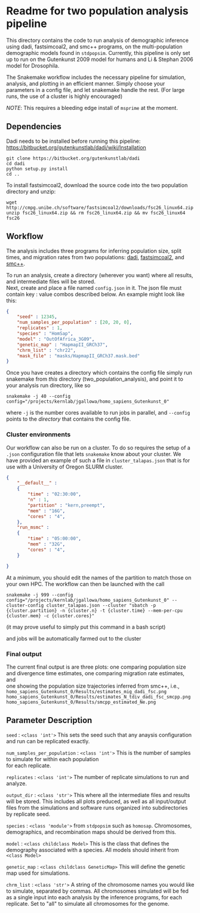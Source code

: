 # Readme for two population analysis pipeline

This directory contains the code to run analysis of
demographic inference using dadi, fastsimcoal2, and smc++ programs,
on the multi-population demographic models found in `stdpopsim`.
Currently, this pipeline is only set up to run on the Gutenkunst 2009
model for humans and Li & Stephan 2006 model for Drosophila.

The Snakemake workflow includes the necessary pipeline
for simulation, analysis, and plotting in an efficient manner.
Simply choose your parameters in a config file,
and let snakemake handle the rest.
(For large runs, the use of a cluster is highly encouraged)

_NOTE_: This requires a bleeding edge install of `msprime` at the
moment.


## Dependencies
Dadi needs to be installed before running this pipeline: https://bitbucket.org/gutenkunstlab/dadi/wiki/Installation  

```
git clone https://bitbucket.org/gutenkunstlab/dadi
cd dadi
python setup.py install
cd ..
```
To install fastsimcoal2, download the source code into the two population directory and unzip:
```
wget http://cmpg.unibe.ch/software/fastsimcoal2/downloads/fsc26_linux64.zip
unzip fsc26_linux64.zip && rm fsc26_linux64.zip && mv fsc26_linux64 fsc26
```

## Workflow

The analysis includes three programs for inferring population size, split times,
and migration rates from two populations:
[dadi](https://bitbucket.org/gutenkunstlab/dadi/src/master/),
[fastsimcoal2](http://cmpg.unibe.ch/software/fastsimcoal2/), and
[smc++](https://github.com/popgenmethods/smcpp).

To run an analysis, create a directory (wherever you want)
where all results, and intermediate files will be stored.   
Next, create and place a file named `config.json` in it.
The json file must contain key : value combos described below. An example
might look like this:

```json
{
    "seed" : 12345,
    "num_samples_per_population" : [20, 20, 0],
    "replicates" : 1,
    "species" : "HomSap",
    "model" : "OutOfAfrica_3G09",
    "genetic_map" : "HapmapII_GRCh37",
    "chrm_list" : "chr22",
    "mask_file" : "masks/HapmapII_GRCh37.mask.bed"
}
```

Once you have creates a directory which contains the config file
simply run snakemake from _this_ directory (two_population_analysis), and point it to your analysis run
directory, like so

`snakemake -j 40 --config config="/projects/kernlab/jgallowa/homo_sapiens_Gutenkunst_0"`

where `-j` is the number cores available to run jobs in parallel, and
`--config` points to the _directory_ that contains the config file.


### Cluster environments
Our workflow can also be run on a cluster. To do so requires
the setup of a `.json` configuration file that lets `snakemake`
know about your cluster. We have provided an example of
such a file in `cluster_talapas.json` that is for use with a
University of Oregon SLURM cluster.

```json
{
    "__default__" :
    {
        "time" : "02:30:00",
        "n" : 1,
        "partition" : "kern,preempt",
        "mem" : "16G",
        "cores" : "4",
    },
    "run_msmc" :
    {
        "time" : "05:00:00",
        "mem" : "32G",
        "cores" : "4",
    }

}
```

At a minimum, you should
edit the names of the partition to match those on your own HPC.
The workflow can then be launched with the call

`snakemake -j 999 --config config="/projects/kernlab/jgallowa/homo_sapiens_Gutenkunst_0" --cluster-config cluster_talapas.json --cluster "sbatch -p {cluster.partition} -n {cluster.n} -t {cluster.time} --mem-per-cpu {cluster.mem} -c {cluster.cores}"`

(it may prove useful to simply put this command in a bash script)

and jobs will be automatically farmed out to the cluster

### Final output
The current final output is are three plots: one comparing population size  
and divergence time estimates, one comparing migration rate estimates, and  
one showing the population size trajectories inferred from smc++, i.e.,  
`homo_sapiens_Gutenkunst_0/Results/estimates_mig_dadi_fsc.png`  
`homo_sapiens_Gutenkunst_0/Results/estimates_N_tdiv_dadi_fsc_smcpp.png`  
`homo_sapiens_Gutenkunst_0/Results/smcpp_estimated_Ne.png`

## Parameter Description

`seed` : `<class 'int'>`
This sets the seed such that any anaysis configuration
and run can be replicated exactly.

`num_samples_per_population` : `<class 'int'>`
This is the number of samples to simulate for within each population  
for each replicate.

`replicates` : `<class 'int'>` The number of replicate simulations to run and
analyze.

`output_dir` : `<class 'str'>` This where all the intermediate files and results
will be stored. This includes all plots preduced, as well as all input/output files
from the simulations and software runs organized into subdirectories by
replicate seed.

`species` : `<class 'module'>` from `stdpopsim` such as `homosap`.
Chromosomes, demographics, and recombination maps should be derived from this.

`model` : `<class childclass Model>`
This is the class that defines the demography associated with a species. All models
should inherit from `<class Model>`

`genetic_map` : `<class childclass GeneticMap>` This will define the genetic map
used for simulations.

`chrm_list` : `<class 'str'>` A string of the chromosome names you would like to simulate,
separated by commas. All chromosomes simulated will be fed
as a single input into each analysis by the inference programs, for each replicate.
Set to "all" to simulate all chromosomes for the genome.
